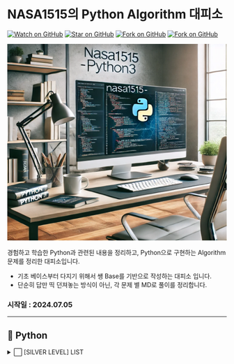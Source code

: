 
# NASA1515의 Python Algorithm 대피소

[![Watch on GitHub](https://img.shields.io/github/watchers/nasa1515/Learn_Algorithm-Python.svg?style=social)](https://github.com/nasa1515/Learn_Algorithm-Python/watchers)
[![Star on GitHub](https://img.shields.io/github/stars/nasa1515/Learn_Algorithm-Python.svg?style=social)](https://github.com/nasa1515/Learn_Algorithm-Python/stargazers)
[![Fork on GitHub](https://img.shields.io/github/forks/nasa1515/Learn_Algorithm-Python.svg?style=social)](https://github.com/nasa1515/Learn_Algorithm-Python/network/members)
[![Fork on GitHub](https://img.shields.io/github/followers/nasa1515.svg?style=social)](https://github.com/nasa1515/Learn_Algorithm-Python/network/members)


<img src="./Resource/Readme.jpg" alt="이미지 설명" width="700" height="450"/>

경험하고 학습한 Python과 관련된 내용을 정리하고, Python으로 구현하는 Algorithm 문제를 정리한 대피소입니다.    
* 기초 베이스부터 다지기 위해서 쌩 Base를 기반으로 작성하는 대피소 입니다.
* 단순히 답만 띡 던져놓는 방식이 아닌, 각 문제 별 MD로 풀이를 정리합니다.

### 시작일 : 2024.07.05 
----

## 🥗 Python

<details>
    <summary> ⬜️ [SILVER LEVEL] LIST</summary>
  
  * [610. Triangle Judgement](https://github.com/nasa1515/Learn_SQL_From_Reetcode/blob/main/ReetCode_SQL_Quiz_Summary/Q.%20Case%20when%20Type/EASY/610.%20Triangle%20Judgement.md)  
  * [627. Swap Salary](https://github.com/nasa1515/Learn_SQL_From_Reetcode/blob/main/ReetCode_SQL_Quiz_Summary/Q.%20Case%20when%20Type/EASY/627.%20Swap%20Salary.md)   

  
</details>